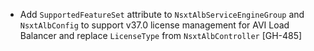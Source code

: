 * Add `SupportedFeatureSet` attribute to `NsxtAlbServiceEngineGroup` and `NsxtAlbConfig` to support v37.0 license management for AVI Load Balancer
and replace `LicenseType` from `NsxtAlbController` [GH-485]
